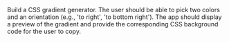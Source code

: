 Build a CSS gradient generator. The user should be able to pick two colors and an orientation (e.g., 'to right', 'to bottom right'). The app should display a preview of the gradient and provide the corresponding CSS background code for the user to copy.
